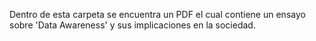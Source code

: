 Dentro de esta carpeta se encuentra un PDF el cual contiene un ensayo sobre 'Data Awareness' y sus implicaciones en la sociedad.
